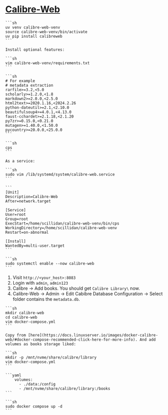 # [Calibre-Web](https://github.com/janeczku/calibre-web)

````{tab} Ubuntu 22 ARM
```sh
uv venv calibre-web-venv
source calibre-web-venv/bin/activate
uv pip install calibreweb
```

Install optional features:

```sh
vim calibre-web-venv/requirements.txt
```

```sh
# For example
# metadata extraction
rarfile>=3.2,<5.0
scholarly>=1.2.0,<1.8
markdown2>=2.0.0,<2.5.0
html2text>=2020.1.16,<2024.2.26
python-dateutil>=2.1,<2.10.0
beautifulsoup4>=4.0.1,<4.13.0
faust-cchardet>=2.1.18,<2.1.20
py7zr>=0.15.0,<0.21.0
mutagen>=1.40.0,<1.50.0
pycountry>=20.0.0,<25.0.0
```

```sh
cps
```

As a service:

```sh
sudo vim /lib/systemd/system/calibre-web.service
```

```
[Unit]
Description=Calibre-Web
After=network.target

[Service]
User=root
Group=root
ExecStart=/home/scillidan/calibre-web-venv/bin/cps
WorkingDirectory=/home/scillidan/calibre-web-venv
Restart=on-abnormal

[Install]
WantedBy=multi-user.target
```

```sh
sudo systemctl enable --now calibre-web
```
````

1. Visit `http://<your_host>:8083`
2. Login with `admin`, `admin123`
3. Calibre → Add books. You should get `Calibre Library\` now.
4. Calibre-Web → Admin → Edit Cabibre Database Configuration → Select folder contains the `metadata.db`.

````{tab} Docker compose [^1] (Cache)
```sh
mkdir calibre-web
cd calibre-web
vim docker-compose.yml
```

Copy from [here](https://docs.linuxserver.io/images/docker-calibre-web/#docker-compose-recommended-click-here-for-more-info). And add volumes as books storage liked:

```sh
mkdir -p /mnt/nvme/share/calibre/library
vim docker-compose.yml
```

```yaml
    volumes:
      - ./data:/config
      - /mnt/nvme/share/calibre/library:/books
```

```sh
sudo docker compose up -d
```
````

[^1]: [linuxserver/calibre-web](https://docs.linuxserver.io/images/docker-calibre-web)